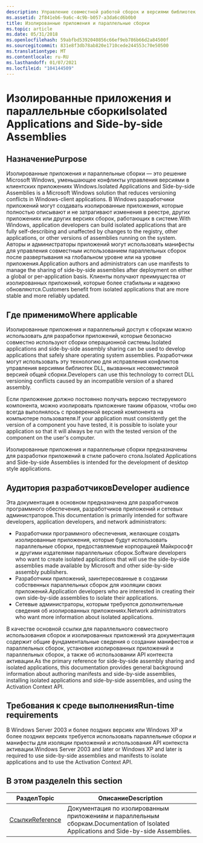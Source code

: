 ```yaml
---
description: Управление совместной работой сборок и версиями библиотек DLL в системах, размещенных в параллельном хранилище сборок, из программ. Создавайте манифесты сборок и сами описания приложений для совместного использования сборок и перенаправления библиотек DLL.
ms.assetid: 2f841eb6-9a6c-4c9b-b057-a3da6cd6b0b0
title: Изолированные приложения и параллельные сборки
ms.topic: article
ms.date: 05/31/2018
ms.openlocfilehash: 59abfbd5392040856c66ef9eb786b66d2a84500f
ms.sourcegitcommit: 831e8f3db78ab820e1710cede244553c70e50500
ms.translationtype: MT
ms.contentlocale: ru-RU
ms.lasthandoff: 01/07/2021
ms.locfileid: "104144509"
---
```

# <a name="isolated-applications-and-side-by-side-assemblies"></a><span data-ttu-id="94d5d-104">Изолированные приложения и параллельные сборки</span><span class="sxs-lookup"><span data-stu-id="94d5d-104">Isolated Applications and Side-by-side Assemblies</span></span>

## <a name="purpose"></a><span data-ttu-id="94d5d-105">Назначение</span><span class="sxs-lookup"><span data-stu-id="94d5d-105">Purpose</span></span>

<span data-ttu-id="94d5d-106">Изолированные приложения и параллельные сборки — это решение Microsoft Windows, уменьшающее конфликты управления версиями в клиентских приложениях Windows.</span><span class="sxs-lookup"><span data-stu-id="94d5d-106">Isolated Applications and Side-by-side Assemblies is a Microsoft Windows solution that reduces versioning conflicts in Windows-client applications.</span></span> <span data-ttu-id="94d5d-107">В Windows разработчики приложений могут создавать изолированные приложения, которые полностью описывают и не затрагивают изменения в реестре, других приложениях или других версиях сборок, работающих в системе.</span><span class="sxs-lookup"><span data-stu-id="94d5d-107">With Windows, application developers can build isolated applications that are fully self-describing and unaffected by changes to the registry, other applications, or other versions of assemblies running on the system.</span></span> <span data-ttu-id="94d5d-108">Авторы и администраторы приложений могут использовать манифесты для управления совместным использованием параллельных сборок после развертывания на глобальном уровне или на уровне приложения.</span><span class="sxs-lookup"><span data-stu-id="94d5d-108">Application authors and administrators can use manifests to manage the sharing of side-by-side assemblies after deployment on either a global or per-application basis.</span></span> <span data-ttu-id="94d5d-109">Клиенты получают преимущества от изолированных приложений, которые более стабильны и надежно обновляются.</span><span class="sxs-lookup"><span data-stu-id="94d5d-109">Customers benefit from isolated applications that are more stable and more reliably updated.</span></span>

## <a name="where-applicable"></a><span data-ttu-id="94d5d-110">Где применимо</span><span class="sxs-lookup"><span data-stu-id="94d5d-110">Where applicable</span></span>

<span data-ttu-id="94d5d-111">Изолированные приложения и параллельный доступ к сборкам можно использовать для разработки приложений, которые безопасно совместно используют сборки операционной системы.</span><span class="sxs-lookup"><span data-stu-id="94d5d-111">Isolated applications and side-by-side assembly sharing can be used to develop applications that safely share operating system assemblies.</span></span> <span data-ttu-id="94d5d-112">Разработчики могут использовать эту технологию для исправления конфликтов управления версиями библиотек DLL, вызванных несовместимой версией общей сборки.</span><span class="sxs-lookup"><span data-stu-id="94d5d-112">Developers can use this technology to correct DLL versioning conflicts caused by an incompatible version of a shared assembly.</span></span>

<span data-ttu-id="94d5d-113">Если приложение должно постоянно получать версию тестируемого компонента, можно изолировать приложение таким образом, чтобы оно всегда выполнялось с проверенной версией компонента на компьютере пользователя.</span><span class="sxs-lookup"><span data-stu-id="94d5d-113">If your application must consistently get the version of a component you have tested, it is possible to isolate your application so that it will always be run with the tested version of the component on the user's computer.</span></span>

<span data-ttu-id="94d5d-114">Изолированные приложения и параллельные сборки предназначены для разработки приложений в стиле рабочего стола.</span><span class="sxs-lookup"><span data-stu-id="94d5d-114">Isolated Applications and Side-by-side Assemblies is intended for the development of desktop style applications.</span></span>

## <a name="developer-audience"></a><span data-ttu-id="94d5d-115">Аудитория разработчиков</span><span class="sxs-lookup"><span data-stu-id="94d5d-115">Developer audience</span></span>

<span data-ttu-id="94d5d-116">Эта документация в основном предназначена для разработчиков программного обеспечения, разработчиков приложений и сетевых администраторов.</span><span class="sxs-lookup"><span data-stu-id="94d5d-116">This documentation is primarily intended for software developers, application developers, and network administrators:</span></span>

-   <span data-ttu-id="94d5d-117">Разработчики программного обеспечения, желающие создать изолированные приложения, которые будут использовать параллельные сборки, предоставляемые корпорацией Майкрософт и другими издателями параллельных сборок.</span><span class="sxs-lookup"><span data-stu-id="94d5d-117">Software developers who want to create isolated applications that will use the side-by-side assemblies made available by Microsoft and other side-by-side assembly publishers.</span></span>
-   <span data-ttu-id="94d5d-118">Разработчики приложений, заинтересованные в создании собственных параллельных сборок для изоляции своих приложений.</span><span class="sxs-lookup"><span data-stu-id="94d5d-118">Application developers who are interested in creating their own side-by-side assemblies to isolate their applications.</span></span>
-   <span data-ttu-id="94d5d-119">Сетевые администраторы, которым требуются дополнительные сведения об изолированных приложениях.</span><span class="sxs-lookup"><span data-stu-id="94d5d-119">Network administrators who want more information about isolated applications.</span></span>

<span data-ttu-id="94d5d-120">В качестве основной ссылки для параллельного совместного использования сборок и изолированных приложений эта документация содержит общие фундаментальные сведения о создании манифестов и параллельных сборок, установке изолированных приложений и параллельных сборок, а также об использовании API контекста активации.</span><span class="sxs-lookup"><span data-stu-id="94d5d-120">As the primary reference for side-by-side assembly sharing and isolated applications, this documentation provides general background information about authoring manifests and side-by-side assemblies, installing isolated applications and side-by-side assemblies, and using the Activation Context API.</span></span>

## <a name="run-time-requirements"></a><span data-ttu-id="94d5d-121">Требования к среде выполнения</span><span class="sxs-lookup"><span data-stu-id="94d5d-121">Run-time requirements</span></span>

<span data-ttu-id="94d5d-122">В Windows Server 2003 и более поздних версиях или Windows XP и более поздних версиях требуется использовать параллельные сборки и манифесты для изоляции приложений и использования API контекста активации.</span><span class="sxs-lookup"><span data-stu-id="94d5d-122">Windows Server 2003 and later or Windows XP and later is required to use side-by-side assemblies and manifests to isolate applications and to use the Activation Context API.</span></span>

## <a name="in-this-section"></a><span data-ttu-id="94d5d-123">В этом разделе</span><span class="sxs-lookup"><span data-stu-id="94d5d-123">In this section</span></span>



| <span data-ttu-id="94d5d-124">Раздел</span><span class="sxs-lookup"><span data-stu-id="94d5d-124">Topic</span></span>                                                         | <span data-ttu-id="94d5d-125">Описание</span><span class="sxs-lookup"><span data-stu-id="94d5d-125">Description</span></span>                                                                    |
|---------------------------------------------------------------|--------------------------------------------------------------------------------|
| [<span data-ttu-id="94d5d-126">Ссылки</span><span class="sxs-lookup"><span data-stu-id="94d5d-126">Reference</span></span>](side-by-side-assemblies-reference.md)<br/> | <span data-ttu-id="94d5d-127">Документация по изолированным приложениям и параллельным сборкам.</span><span class="sxs-lookup"><span data-stu-id="94d5d-127">Documentation of Isolated Applications and Side-by-side Assemblies.</span></span><br/> |



 

 

 




